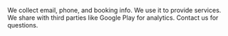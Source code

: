 We collect email, phone, and booking info. We use it to provide services. We share with third parties like Google Play for analytics. Contact us for questions.